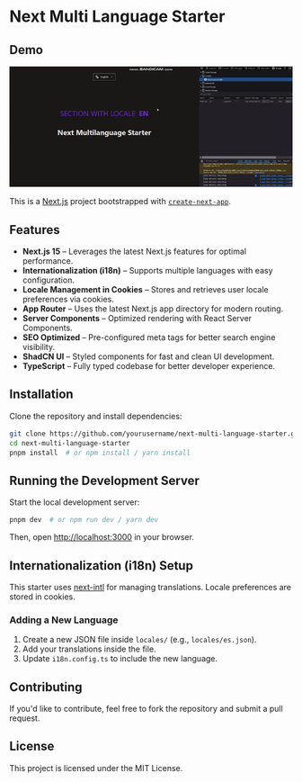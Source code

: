 # Next Multi Language Starter


## Demo

![Usage Demo](public/usage.gif)


This is a [Next.js](https://nextjs.org) project bootstrapped with [`create-next-app`](https://nextjs.org/docs/app/api-reference/cli/create-next-app).

## Features

- **Next.js 15** – Leverages the latest Next.js features for optimal performance.
- **Internationalization (i18n)** – Supports multiple languages with easy configuration.
- **Locale Management in Cookies** – Stores and retrieves user locale preferences via cookies.
- **App Router** – Uses the latest Next.js app directory for modern routing.
- **Server Components** – Optimized rendering with React Server Components.
- **SEO Optimized** – Pre-configured meta tags for better search engine visibility.
- **ShadCN UI** – Styled components for fast and clean UI development.
- **TypeScript** – Fully typed codebase for better developer experience.

## Installation

Clone the repository and install dependencies:

```sh
git clone https://github.com/yourusername/next-multi-language-starter.git
cd next-multi-language-starter
pnpm install  # or npm install / yarn install
```

## Running the Development Server

Start the local development server:

```sh
pnpm dev  # or npm run dev / yarn dev
```

Then, open [http://localhost:3000](http://localhost:3000) in your browser.

## Internationalization (i18n) Setup

This starter uses [next-intl](https://next-intl-docs.vercel.app/) for managing translations. Locale preferences are stored in cookies.

### Adding a New Language

1. Create a new JSON file inside `locales/` (e.g., `locales/es.json`).
2. Add your translations inside the file.
3. Update `i18n.config.ts` to include the new language.

## Contributing

If you'd like to contribute, feel free to fork the repository and submit a pull request.

## License

This project is licensed under the MIT License.

